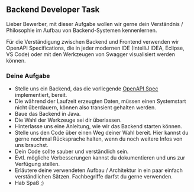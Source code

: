 ## Backend Developer Task

Lieber Bewerber, mit dieser Aufgabe wollen wir gerne dein Verständnis / Philosophie im Aufbau von Backend-Systemen kennenlernen.

Für die Verständigung zwischen Backend und Frontend verwenden wir OpenAPI Specifications, die in jeder modernen IDE (IntelliJ IDEA, Eclipse, VS Code) oder mit den Werkzeugen von Swagger visualisiert werden können.

### Deine Aufgabe

- Stelle uns ein Backend, das die vorliegende [OpenAPI Spec](openapi.yaml) implementiert, bereit.
- Die während der Laufzeit erzeugten Daten, müssen einen Systemstart nicht überdauern, können also transient gehalten werden.
- Baue das Backend in Java.
- Die Wahl der Werkzeuge sei dir überlassen.
- Hinterlasse uns eine Anleitung, wie wir das Backend starten können.
- Stelle uns den Code über einen Weg deiner Wahl bereit. Hier kannst du gerne nochmal Rücksprache halten, wenn du noch weitere Infos von uns brauchst.
- Dein Code sollte sauber und verständlich sein.
- Evtl. mögliche Verbesserungen kannst du dokumentieren und uns zur Verfügung stellen.
- Erläutere deine verwendeten Aufbau / Architektur in ein paar einfach verständlichen Sätzen. Fachbegriffe darfst du gerne verwenden.
- Hab Spaß ;)